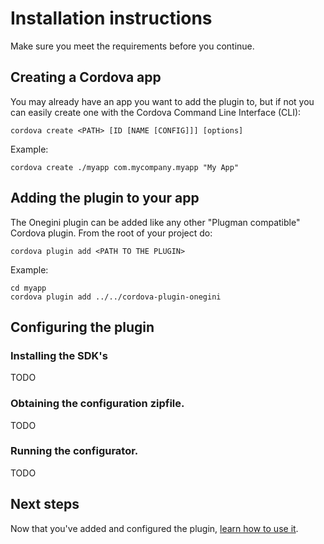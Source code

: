 # Installation instructions

Make sure you meet the requirements before you continue.


## Creating a Cordova app

You may already have an app you want to add the plugin to, but if not you can easily create one with the Cordova Command Line Interface (CLI):

    cordova create <PATH> [ID [NAME [CONFIG]]] [options]
    
Example:

    cordova create ./myapp com.mycompany.myapp "My App"
    

## Adding the plugin to your app
The Onegini plugin can be added like any other "Plugman compatible" Cordova plugin. From the root of your project do:

    cordova plugin add <PATH TO THE PLUGIN>

Example:

    cd myapp
    cordova plugin add ../../cordova-plugin-onegini

## Configuring the plugin

### Installing the SDK's
TODO

### Obtaining the configuration zipfile.
TODO

### Running the configurator.
TODO


## Next steps

Now that you've added and configured the plugin, [learn how to use it](../reference/introduction.md).